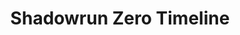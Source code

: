 ---
layout: timeline
title: "Shadowrun Zero Timeline"
collection: shadowrun_zero
permalink: /shadowrun_zero/
---